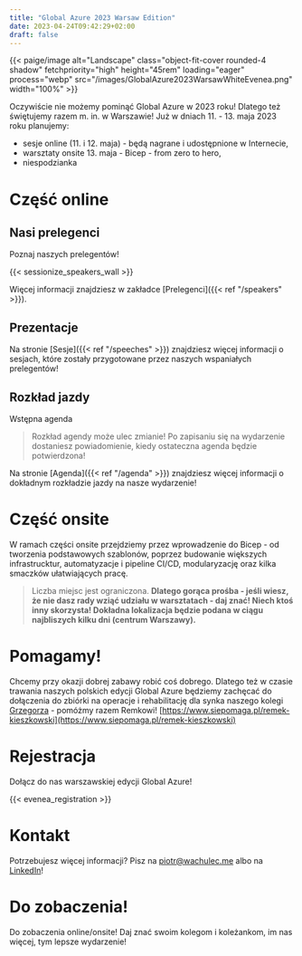 ```yaml
---
title: "Global Azure 2023 Warsaw Edition"
date: 2023-04-24T09:42:29+02:00
draft: false
---
```


{{< paige/image alt="Landscape" class="object-fit-cover rounded-4 shadow" fetchpriority="high" height="45rem" loading="eager" process="webp" src="/images/GlobalAzure2023WarsawWhiteEvenea.png" width="100%" >}}

Oczywiście nie możemy pominąć Global Azure w 2023 roku! Dlatego też świętujemy razem m. in. w Warszawie! Już w dniach 11. - 13. maja 2023 roku planujemy:

- sesje online (11. i 12. maja) - będą nagrane i udostępnione w Internecie,
- warsztaty onsite 13. maja - Bicep - from zero to hero,
- niespodzianka

# Część online

## Nasi prelegenci

Poznaj naszych prelegentów!

{{< sessionize_speakers_wall >}}

Więcej informacji znajdziesz w zakładce [Prelegenci]({{< ref "/speakers" >}}).

## Prezentacje

Na stronie [Sesje]({{< ref "/speeches" >}}) znajdziesz więcej informacji o sesjach, które zostały przygotowane przez naszych wspaniałych prelegentów!

## Rozkład jazdy

Wstępna agenda

> Rozkład agendy może ulec zmianie! Po zapisaniu się na wydarzenie dostaniesz powiadomienie, kiedy ostateczna agenda będzie potwierdzona!

Na stronie [Agenda]({{< ref "/agenda" >}}) znajdziesz więcej informacji o dokładnym rozkładzie jazdy na nasze wydarzenie!

# Część onsite

W ramach części onsite przejdziemy przez wprowadzenie do Bicep - od tworzenia podstawowych szablonów, poprzez budowanie większych infrastrucktur, automatyzacje i pipeline CI/CD, modularyzację oraz kilka smaczków ułatwiających pracę.

> Liczba miejsc jest ograniczona. **Dlatego gorąca prośba - jeśli wiesz, że nie dasz rady wziąć udziału w warsztatach - daj znać! Niech ktoś inny skorzysta! Dokładna lokalizacja będzie podana w ciągu najbliszych kilku dni (centrum Warszawy).**

# Pomagamy!

Chcemy przy okazji dobrej zabawy robić coś dobrego. Dlatego też w czasie trawania naszych polskich edycji Global Azure będziemy zachęcać do dołączenia do zbiórki na operacje i rehabilitację dla synka naszego kolegi [Grzegorza](https://www.linkedin.com/in/gkieszkowski/) - pomóżmy razem Remkowi! [https://www.siepomaga.pl/remek-kieszkowski](https://www.siepomaga.pl/remek-kieszkowski)

# Rejestracja

Dołącz do nas warszawskiej edycji Global Azure!

{{< evenea_registration >}}

# Kontakt

Potrzebujesz więcej informacji? Pisz na [piotr@wachulec.me](mailto:piotr@wachulec.me) albo na [LinkedIn](https://www.linkedin.com/in/piotrwachulec/)!

# Do zobaczenia!

Do zobaczenia online/onsite! Daj znać swoim kolegom i koleżankom, im nas więcej, tym lepsze wydarzenie!
